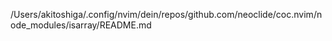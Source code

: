 /Users/akitoshiga/.config/nvim/dein/repos/github.com/neoclide/coc.nvim/node_modules/isarray/README.md